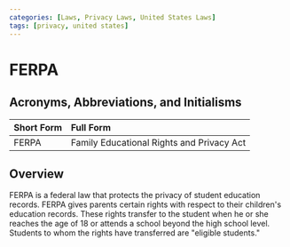```yaml
---
categories: [Laws, Privacy Laws, United States Laws]
tags: [privacy, united states]
---
```


# FERPA

## Acronyms, Abbreviations, and Initialisms

Short Form | Full Form
:--- | :---
FERPA | Family Educational Rights and Privacy Act

## Overview

FERPA is a federal law that protects the privacy of student education records. FERPA gives parents certain rights with respect to their children's education records. These rights transfer to the student when he or she reaches the age of 18 or attends a school beyond the high school level. Students to whom the rights have transferred are "eligible students."
